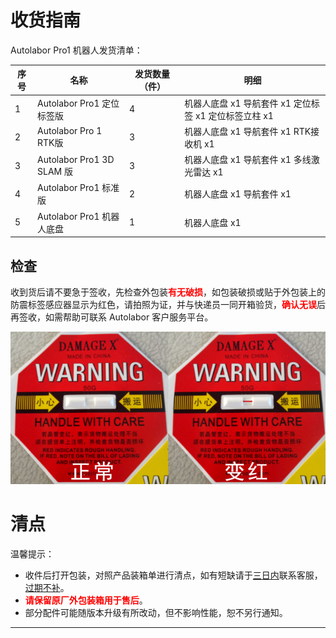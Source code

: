 # 收货指南


Autolabor Pro1 机器人发货清单：

| 序号 | 名称     | 发货数量（件） | 明细 |
| -------- |  -------- | ---- |---- |
| 1 | Autolabor Pro1 定位标签版  |   4   | 机器人底盘 x1  导航套件 x1  定位标签 x1  定位标签立柱 x1 |
| 2 | Autolabor Pro 1 RTK版    |   3   | 机器人底盘 x1 导航套件 x1 RTK接收机 x1  |
| 3 | Autolabor Pro1 3D SLAM 版    |   3   | 机器人底盘 x1 导航套件 x1 多线激光雷达 x1  |
| 4 | Autolabor Pro1 标准版    |   2   | 机器人底盘 x1 导航套件 x1  |
| 5 | Autolabor Pro1 机器人底盘    |   1   | 机器人底盘 x1 |


## 检查

收到货后请不要急于签收，先检查外包装<b style="color:red;">有无破损</b>，如包装破损或贴于外包装上的防震标签感应器显示为红色，请拍照为证，并与快递员一同开箱验货，<b style="color:red;">确认无误</b>后再签收，如需帮助可联系 Autolabor 客户服务平台。

![](imgs/slamSet-label.png)

# 清点

温馨提示：

* 收件后打开包装，对照产品装箱单进行清点，如有短缺请于<u>三日内</u>联系客服，<u>过期不补</u>。
* <b style="color:red;">请保留原厂外包装箱用于售后</b>。
* 部分配件可能随版本升级有所改动，但不影响性能，恕不另行通知。

***

<!-- ## 选择对应的产品类型

<table>
  <tr>
    <td>挂式 Mini 计算机</td>
    <td>台式 Mini 计算机</td>
  </tr>
  <tr>
    <td><a href="/usedoc/navigationKit2/version_two/user_guide/quick_start/mini_new"><img src="imgs/receipt-0-1.JPG"/></a></td>
    <td><a href="/usedoc/navigationKit2/version_two/user_guide/quick_start/mini_old"><img src="imgs/receipt-0.JPG"/></a></td>
  </tr>
</table>
 -->
